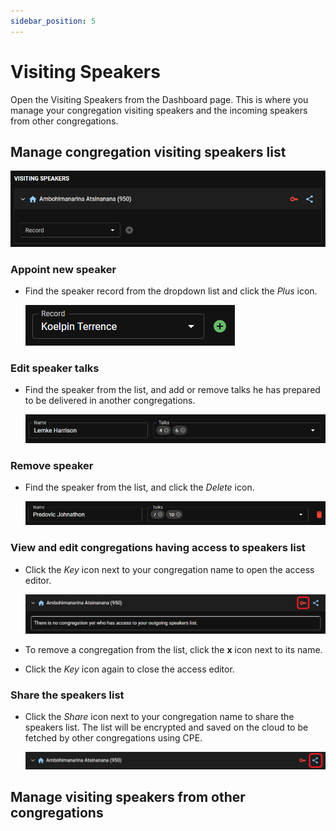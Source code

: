 ```yaml
---
sidebar_position: 5
---
```


# Visiting Speakers

Open the Visiting Speakers from the Dashboard page. This is where you manage your congregation visiting speakers and the incoming speakers from other congregations.

## Manage congregation visiting speakers list

![Outgoing Speakers](./cpe_outgoing_speakers.png)

### Appoint new speaker

- Find the speaker record from the dropdown list and click the _Plus_ icon.

  ![Outgoing Speaker Add](./cpe_outgoing_speaker_add.png)

### Edit speaker talks

- Find the speaker from the list, and add or remove talks he has prepared to be delivered in another congregations.

  ![Outgoing Speaker Talks](./cpe_outgoing_speaker_talks.png)

### Remove speaker

- Find the speaker from the list, and click the _Delete_ icon.

  ![Outgoing Speaker Delete](./cpe_outgoing_speaker_delete.png)

### View and edit congregations having access to speakers list

- Click the _Key_ icon next to your congregation name to open the access editor.

  ![Outgoing Speakers Access](./cpe_outgoing_speakers_access.png)

- To remove a congregation from the list, click the **x** icon next to its name.
- Click the _Key_ icon again to close the access editor.

### Share the speakers list

- Click the _Share_ icon next to your congregation name to share the speakers list. The list will be encrypted and saved on the cloud to be fetched by other congregations using CPE.

  ![Outgoing Speakers Share](./cpe_outgoing_speakers_share.png)

## Manage visiting speakers from other congregations

